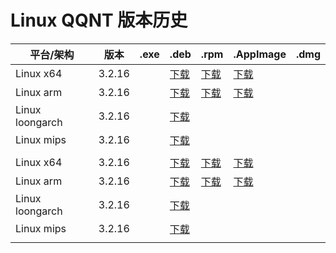 # Linux QQNT 版本历史

| 平台/架构 | 版本 | .exe | .deb | .rpm | .AppImage | .dmg |
|---|---|---|---|---|---|---|
| Linux x64 | 3.2.16 |   | [下载](https://dldir1.qq.com/qqfile/qq/QQNT/Linux/QQ_3.2.16_250318_amd64_01.deb) | [下载](https://dldir1.qq.com/qqfile/qq/QQNT/Linux/QQ_3.2.16_250318_x86_64_01.rpm) | [下载](https://dldir1.qq.com/qqfile/qq/QQNT/Linux/QQ_3.2.16_250318_x86_64_01.AppImage) |   |
| Linux arm | 3.2.16 |   | [下载](https://dldir1.qq.com/qqfile/qq/QQNT/Linux/QQ_3.2.16_250318_arm64_01.deb) | [下载](https://dldir1.qq.com/qqfile/qq/QQNT/Linux/QQ_3.2.16_250318_aarch64_01.rpm) | [下载](https://dldir1.qq.com/qqfile/qq/QQNT/Linux/QQ_3.2.16_250318_arm64_01.AppImage) |   |
| Linux loongarch | 3.2.16 |   | [下载](https://dldir1.qq.com/qqfile/qq/QQNT/Linux/QQ_3.2.16_250318_loongarch64_01.deb) |   |   |   |
| Linux mips | 3.2.16 |   | [下载](https://dldir1.qq.com/qqfile/qq/QQNT/Linux/QQ_3.2.16_250318_mips64el_01.deb) |   |   |   |
|   |   |   |   |   |   |   |
| Linux x64 | 3.2.16 |   | [下载](https://dldir1.qq.com/qqfile/qq/QQNT/Linux/QQ_3.2.16_250401_amd64_01.deb) | [下载](https://dldir1.qq.com/qqfile/qq/QQNT/Linux/QQ_3.2.16_250401_x86_64_01.rpm) | [下载](https://dldir1.qq.com/qqfile/qq/QQNT/Linux/QQ_3.2.16_250401_x86_64_01.AppImage) |   |
| Linux arm | 3.2.16 |   | [下载](https://dldir1.qq.com/qqfile/qq/QQNT/Linux/QQ_3.2.16_250401_arm64_01.deb) | [下载](https://dldir1.qq.com/qqfile/qq/QQNT/Linux/QQ_3.2.16_250401_aarch64_01.rpm) | [下载](https://dldir1.qq.com/qqfile/qq/QQNT/Linux/QQ_3.2.16_250401_arm64_01.AppImage) |   |
| Linux loongarch | 3.2.16 |   | [下载](https://dldir1.qq.com/qqfile/qq/QQNT/Linux/QQ_3.2.16_250401_loongarch64_01.deb) |   |   |   |
| Linux mips | 3.2.16 |   | [下载](https://dldir1.qq.com/qqfile/qq/QQNT/Linux/QQ_3.2.16_250401_mips64el_01.deb) |   |   |   |
|   |   |   |   |   |   |   |
